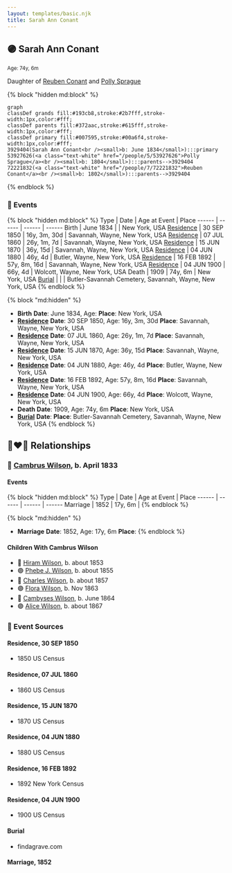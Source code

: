 ```yaml
---
layout: templates/basic.njk
title: Sarah Ann Conant
---
```

## 🟣 Sarah Ann Conant
<small>Age: 74y, 6m</small>

Daughter of [Reuben Conant](/people/7/72221832) and [Polly Sprague](/people/5/53927626)

{% block "hidden md:block" %}
```mermaid
graph
classDef grands fill:#193cb8,stroke:#2b7fff,stroke-width:1px,color:#fff;
classDef parents fill:#372aac,stroke:#615fff,stroke-width:1px,color:#fff;
classDef primary fill:#007595,stroke:#00a6f4,stroke-width:1px,color:#fff;
3929404(Sarah Ann Conant<br /><small>b: June 1834</small>):::primary
53927626(<a class="text-white" href="/people/5/53927626">Polly Sprague</a><br /><small>b: 1804</small>):::parents-->3929404
72221832(<a class="text-white" href="/people/7/72221832">Reuben Conant</a><br /><small>b: 1802</small>):::parents-->3929404
```
{% endblock %}

### 📆 Events

{% block "hidden md:block" %}
Type | Date | Age at Event | Place
------ | ------ | ------ | ------
Birth | June 1834 |  | New York, USA
[Residence](#event-event-0) | 30 SEP 1850 | 16y, 3m, 30d | Savannah, Wayne, New York, USA
[Residence](#event-event-1) | 07 JUL 1860 | 26y, 1m, 7d | Savannah, Wayne, New York, USA
[Residence](#event-event-2) | 15 JUN 1870 | 36y, 15d | Savannah, Wayne, New York, USA
[Residence](#event-event-3) | 04 JUN 1880 | 46y, 4d | Butler, Wayne, New York, USA
[Residence](#event-event-4) | 16 FEB 1892 | 57y, 8m, 16d | Savannah, Wayne, New York, USA
[Residence](#event-event-5) | 04 JUN 1900 | 66y, 4d | Wolcott, Wayne, New York, USA
Death | 1909 | 74y, 6m | New York, USA
[Burial](#event-event-11) |  |  | Butler-Savannah Cemetery, Savannah, Wayne, New York, USA
{% endblock %}

{% block "md:hidden" %}
- **Birth**
**Date**: June 1834, Age:
**Place**: New York, USA
- **[Residence](#event-event-0)**
**Date**: 30 SEP 1850, Age: 16y, 3m, 30d
**Place**: Savannah, Wayne, New York, USA
- **[Residence](#event-event-1)**
**Date**: 07 JUL 1860, Age: 26y, 1m, 7d
**Place**: Savannah, Wayne, New York, USA
- **[Residence](#event-event-2)**
**Date**: 15 JUN 1870, Age: 36y, 15d
**Place**: Savannah, Wayne, New York, USA
- **[Residence](#event-event-3)**
**Date**: 04 JUN 1880, Age: 46y, 4d
**Place**: Butler, Wayne, New York, USA
- **[Residence](#event-event-4)**
**Date**: 16 FEB 1892, Age: 57y, 8m, 16d
**Place**: Savannah, Wayne, New York, USA
- **[Residence](#event-event-5)**
**Date**: 04 JUN 1900, Age: 66y, 4d
**Place**: Wolcott, Wayne, New York, USA
- **Death**
**Date**: 1909, Age: 74y, 6m
**Place**: New York, USA
- **[Burial](#event-event-11)**
**Date**:
**Place**: Butler-Savannah Cemetery, Savannah, Wayne, New York, USA
{% endblock %}

## 👩‍❤️‍👨 Relationships

### 🔵 [Cambrus Wilson](/people/8/82575654), b. April 1833

#### Events

{% block "hidden md:block" %}
Type | Date | Age at Event | Place
------ | ------ | ------ | ------
Marriage | 1852 | 17y, 6m |
{% endblock %}

{% block "md:hidden" %}
- **Marriage**
**Date**: 1852, Age: 17y, 6m
**Place**:
{% endblock %}

#### Children With Cambrus Wilson
* 🔵 [Hiram Wilson](/people/5/58050398), b. about 1853
* 🟣 [Phebe J. Wilson](/people/9/96493800), b. about 1855
* 🔵 [Charles Wilson](/people/6/64845280), b. about 1857
* 🟣 [Flora Wilson](/people/2/2426620), b. Nov 1863
* 🔵 [Cambyses Wilson](/people/3/335666), b. June 1864
* 🟣 [Alice Wilson](/people/4/41702), b. about 1867
### 📰 Event Sources

#### <a id="event-event-0"></a> Residence, 30 SEP 1850
* 1850 US Census

#### <a id="event-event-1"></a> Residence, 07 JUL 1860
* 1860 US Census

#### <a id="event-event-2"></a> Residence, 15 JUN 1870
* 1870 US Census

#### <a id="event-event-3"></a> Residence, 04 JUN 1880
* 1880 US Census

#### <a id="event-event-4"></a> Residence, 16 FEB 1892
* 1892 New York Census

#### <a id="event-event-5"></a> Residence, 04 JUN 1900
* 1900 US Census

#### <a id="event-event-11"></a> Burial
* findagrave.com

#### <a id="event-family-0-event-0"></a> Marriage, 1852
